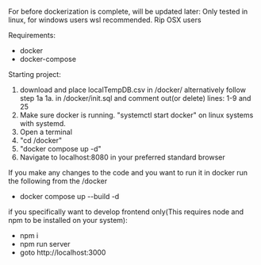 For before dockerization is complete, will be updated later:
Only tested in linux, for windows users wsl recommended. Rip OSX users

Requirements:
- docker
- docker-compose

Starting project:
1. download and place localTempDB.csv in <projectRoot>/docker/ alternatively follow step 1a
    1a. in <projectRoot>/docker/init.sql and comment out(or delete) lines: 1-9 and 25
2. Make sure docker is running. "systemctl start docker" on linux systems with systemd.
3. Open a terminal
4. "cd <projectRoot>/docker"
5. "docker compose up -d"
6. Navigate to localhost:8080 in your preferred standard browser

If you make any changes to the code and you want to run it in docker run the following from the <projectRoot>/docker 
- docker compose up --build -d



if you specifically want to develop frontend only(This requires node and npm to be installed on your system):
- npm i
- npm run server
- goto http://localhost:3000
